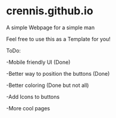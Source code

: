 # crennis.github.io

A simple Webpage for a simple man

Feel free to use this as a Template for you!

ToDo:

-Mobile friendly UI (Done)

-Better way to position the buttons (Done)

-Better coloring (Done but not all)

-Add Icons to buttons

-More cool pages
